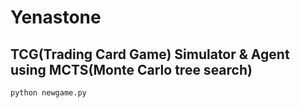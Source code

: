 # Yenastone
## TCG(Trading Card Game) Simulator & Agent using MCTS(Monte Carlo tree search)

```
python newgame.py
```
